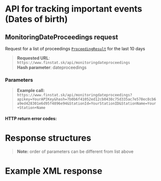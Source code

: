 # API for tracking important events (Dates of birth)

## MonitoringDateProceedings request
Request for a list of proceedings [`ProceedingResult`](#ProceedingResult) for the last 10 days

> **Requested URL**: ```https://www.finstat.sk/api/monitoringdateproceedings```<br />
> **Hash parameter**: dateproceedings

### Parameters
[](../../../common/parameters/parameters-en.md ':include')

> **Example call:** ```https://www.finstat.sk/api/monitoringdateproceedings?apikey=YourAPIKey&hash=7b0b6f41052ed12cb0438c75d335ac7e578ec8cb6a9ed428301e6d95f4896e94&StationId=YourStationID&StationName=Your+Station+Name```

#### HTTP return error codes:
[](../../../common/http/errorcodes-en.md ':include')

# Response structures
[](../../../common/responses/monitoring-proceedings-en.md ':include')

[](../../../common/responses/fullddress-en.md ':include')

[](../../../common/responses/personaddress-en.md ':include')

[](../../../common/responses/administratoraddress-en.md ':include')

[](../../../common/responses/issuedperson-en.md ':include')

> **Note:** order of parameters can be different from list above

# Example XML response
[](../../../common/examples/monitoring-proceeding.md ':include')
